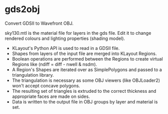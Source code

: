 # gds2obj
Convert GDSII to Wavefront OBJ.

sky130.mtl is the material file for layers in the gds file. Edit it to change rendered colours and lighting properties (shading model).

- KLayout's Python API is used to read in a GDSII file.
- Shapes from layers of the input file are merged into KLayout Regions.
- Boolean operations are performed between the Regions to create virtual Regions like (ndiff = diff - nwell & nsdm).
- A Region's Shapes are iterated over as SimplePolygons and passed to a triangulation library.
- The triangulation is necessary as some OBJ viewers (like OBJLoader2) won't accept concave polygons.
- The resulting set of triangles is extruded to the correct thickness and appropriate faces are made on sides.
- Data is written to the output file in OBJ groups by layer and material is set.
